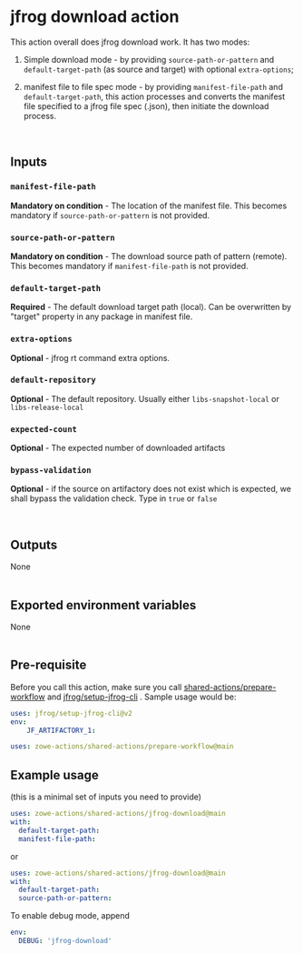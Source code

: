# jfrog download action

This action overall does jfrog download work. It has two modes:

1. Simple download mode - by providing `source-path-or-pattern` and `default-target-path` (as source and target) with optional `extra-options`;

2. manifest file to file spec mode - by providing `manifest-file-path` and `default-target-path`, this action processes and converts the manifest file specified to a jfrog file spec (.json), then initiate the download process.

<br />

## Inputs

### `manifest-file-path`

**Mandatory on condition** - The location of the manifest file. This becomes mandatory if `source-path-or-pattern` is not provided.

### `source-path-or-pattern`

**Mandatory on condition** - The download source path of pattern (remote). This becomes mandatory if `manifest-file-path` is not provided.

### `default-target-path`

**Required** - The default download target path (local). Can be overwritten by "target" property in any package in manifest file.

### `extra-options`

**Optional** - jfrog rt command extra options.

### `default-repository`

**Optional** - The default repository. Usually either `libs-snapshot-local` or `libs-release-local`

### `expected-count`

**Optional** - The expected number of downloaded artifacts

### `bypass-validation`

**Optional** - if the source on artifactory does not exist which is expected, we shall bypass the validation check. Type in `true` or `false`

<br />

## Outputs

None
<br /><br />

## Exported environment variables

None
<br /><br />

## Pre-requisite

Before you call this action, make sure you call [shared-actions/prepare-workflow](https://github.com/zowe-actions/shared-actions/tree/main/prepare-workflow) and [jfrog/setup-jfrog-cli](https://github.com/jfrog/setup-jfrog-cli) . Sample usage would be:

```yaml
uses: jfrog/setup-jfrog-cli@v2
env:
    JF_ARTIFACTORY_1:

uses: zowe-actions/shared-actions/prepare-workflow@main
```

## Example usage

(this is a minimal set of inputs you need to provide)

```yaml
uses: zowe-actions/shared-actions/jfrog-download@main
with:
  default-target-path:
  manifest-file-path:
```

or

```yaml
uses: zowe-actions/shared-actions/jfrog-download@main
with:
  default-target-path:
  source-path-or-pattern:
```

To enable debug mode, append

```yaml
env:
  DEBUG: 'jfrog-download'
```
